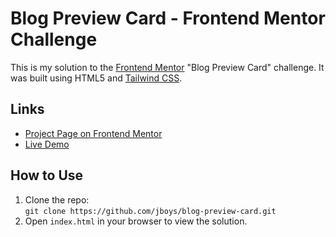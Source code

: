 # Blog Preview Card - Frontend Mentor Challenge

This is my solution to the [Frontend Mentor](https://www.frontendmentor.io) "Blog Preview Card" challenge. It was built using HTML5 and [Tailwind CSS](https://tailwindcss.com).

## Links

- [Project Page on Frontend Mentor](https://www.frontendmentor.io/challenges/blog-preview-card-ckPaj01IcS)
- [Live Demo](https://jboys.github.io/blog-preview-card)

## How to Use

1. Clone the repo:  
   `git clone https://github.com/jboys/blog-preview-card.git`
2. Open `index.html` in your browser to view the solution.
